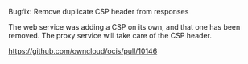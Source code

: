 Bugfix: Remove duplicate CSP header from responses

The web service was adding a CSP on its own, and that one has been removed. The proxy service will take care of the CSP header.

https://github.com/owncloud/ocis/pull/10146
